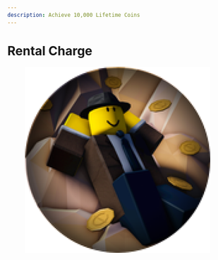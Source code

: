 ```yaml
---
description: Achieve 10,000 Lifetime Coins
---
```


# Rental Charge

<figure><img src="../.gitbook/assets/image (3).png" alt=""><figcaption></figcaption></figure>
